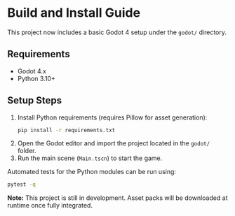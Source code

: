 # Build and Install Guide

This project now includes a basic Godot 4 setup under the `godot/` directory.

## Requirements
- Godot 4.x
- Python 3.10+

## Setup Steps
1. Install Python requirements (requires Pillow for asset generation):
   ```bash
   pip install -r requirements.txt
   ```
2. Open the Godot editor and import the project located in the `godot/` folder.
3. Run the main scene (`Main.tscn`) to start the game.

Automated tests for the Python modules can be run using:
```bash
pytest -q
```


**Note:** This project is still in development. Asset packs will be downloaded at runtime once fully integrated.
